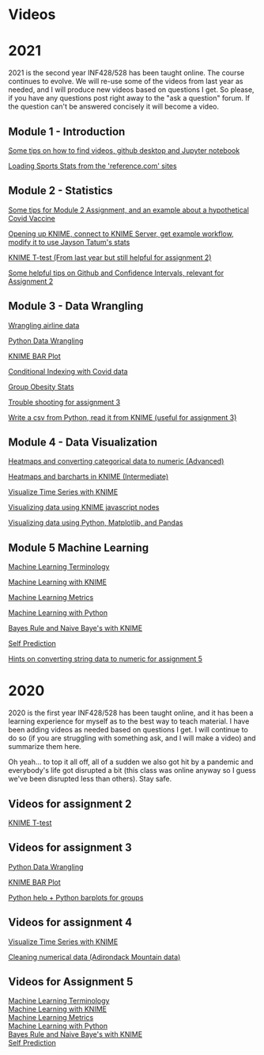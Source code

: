 # Videos

# 2021

2021 is the second year INF428/528 has been taught online.  The course continues to evolve.  We will re-use some of the videos from last year as needed, and I will produce new videos based on questions I get.  So please, if you have any questions post right away to the "ask a question" forum.  If the question can't be answered concisely it will become a video.  

## Module 1 - Introduction

[Some tips on how to find videos, github desktop and Jupyter notebook](https://youtu.be/8Ti2z-OV-6M0)  

[Loading Sports Stats from the 'reference.com' sites](https://youtu.be/3F5YFQ7L9dg)

## Module 2 - Statistics

[Some tips for Module 2 Assignment, and an example about a hypothetical Covid Vaccine](
https://youtu.be/yChmx3XXYhU)

[Opening up KNIME, connect to KNIME Server, get example workflow, modify it to use Jayson Tatum's stats](https://youtu.be/fig_xwAirZw)

[KNIME T-test (From last year but still helpful for assignment 2)](https://www.youtube.com/watch?v=EOeGnLEBJrw)

[Some helpful tips on Github and Confidence Intervals, relevant for Assignment 2](https://youtu.be/l6bo6tbz8R4)

## Module 3 - Data Wrangling

[Wrangling airline data](https://youtu.be/O5h6cNkqFXM)

[Python Data Wrangling](https://www.youtube.com/watch?v=F1pbHwRbnnQ)

[KNIME BAR Plot](https://www.youtube.com/watch?v=EWJGUu98C6s)  

[Conditional Indexing with Covid data](https://youtu.be/iQG88w8EG-c)

[Group Obesity Stats](https://youtu.be/_GJWo9kXC9E)

[Trouble shooting for assignment 3](https://youtu.be/H-ddBH0BnBc)

[Write a csv from Python, read it from KNIME (useful for assignment 3)](https://youtu.be/F2mJrOGUtKw)

## Module 4 - Data Visualization

[Heatmaps and converting categorical data to numeric (Advanced)](https://www.youtube.com/watch?v=-rNag2C6cS4)

[Heatmaps and barcharts in KNIME (Intermediate)](https://youtu.be/dudv1CQao5o)

[Visualize Time Series with KNIME](https://youtu.be/bDBsVp4yZoc) 

[Visualizing data using KNIME javascript nodes](https://www.youtube.com/watch?v=V9gYJJrnvB0)

[Visualizing data using Python, Matplotlib, and Pandas](https://youtu.be/CTPtyW5bqLw)

## Module 5 Machine Learning

[Machine Learning Terminology](https://www.youtube.com/watch?v=KjvKfRTH7Ac&t=2s)  

[Machine Learning with KNIME](https://youtu.be/KdGyOyhZ40s)  

[Machine Learning Metrics](https://www.youtube.com/watch?v=LS6BSL4mKM0&t=1s)  

[Machine Learning with Python](https://www.youtube.com/watch?v=qQm4MWHd6N8&t=3s)  

[Bayes Rule and Naive Baye's with KNIME](https://youtu.be/_INtXMJfQ-M)   

[Self Prediction](https://www.youtube.com/watch?v=5fxB3XPY0CU)   

[Hints on converting string data to numeric for assignment 5](https://www.youtube.com/watch?v=8Kbu81KGKuE)

# 2020

2020 is the first year INF428/528 has been taught online, and it has been a learning experience for myself as to the best way to teach material.  I have been adding videos as needed based on questions I get.  I will continue to do so (if you are struggling with something ask, and I will make a video) and summarize them here.   

Oh yeah... to top it all off, all of a sudden we also got hit by a pandemic and everybody's life got disrupted a bit (this class was online anyway so I guess we've been disrupted less than others).  Stay safe.  

## Videos for assignment 2

[KNIME T-test](https://www.youtube.com/watch?v=EOeGnLEBJrw)

## Videos for assignment 3  

[Python Data Wrangling](https://www.youtube.com/watch?v=F1pbHwRbnnQ)

[KNIME BAR Plot](https://www.youtube.com/watch?v=EWJGUu98C6s)  

[Python help + Python barplots for groups](https://www.youtube.com/watch?v=nk4curR3H_E&t=13s)  

## Videos for assignment 4

[Visualize Time Series with KNIME](https://youtu.be/bDBsVp4yZoc)  

[Cleaning numerical data (Adirondack Mountain data)](https://www.youtube.com/watch?v=iHOgT2xMlTg) 

## Videos for Assignment 5

[Machine Learning Terminology](https://www.youtube.com/watch?v=KjvKfRTH7Ac&t=2s)  
[Machine Learning with KNIME](https://youtu.be/KdGyOyhZ40s)  
[Machine Learning Metrics](https://www.youtube.com/watch?v=LS6BSL4mKM0&t=1s)  
[Machine Learning with Python](https://www.youtube.com/watch?v=qQm4MWHd6N8&t=3s)  
[Bayes Rule and Naive Baye's with KNIME](https://youtu.be/_INtXMJfQ-M)   
[Self Prediction](https://www.youtube.com/watch?v=5fxB3XPY0CU)   



